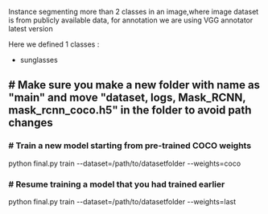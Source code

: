 Instance segmenting more than 2 classes in an image,where image dataset is from publicly available data, for annotation we are using VGG annotator latest version

  Here we defined 1 classes :<ul>
  <li>sunglasses</li>
</ul>
  
  


 <h2># Make sure you make a new folder with name as "main" and move "dataset, logs, Mask_RCNN, mask_rcnn_coco.h5" in the folder to avoid path changes</h2>
<h3># Train a new model starting from pre-trained COCO weights</h3>
        python final.py train --dataset=/path/to/datasetfolder --weights=coco

<h3># Resume training a model that you had trained earlier</h3>
        python final.py train --dataset=/path/to/datasetfolder --weights=last

